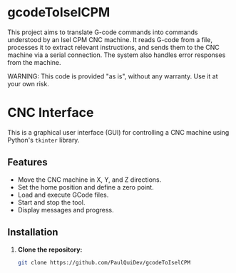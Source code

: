 # gcodeToIselCPM
This project aims to translate G-code commands into commands understood by an Isel CPM CNC machine. It reads G-code from a file, processes it to extract relevant instructions, and sends them to the CNC machine via a serial connection. The system also handles error responses from the machine.

WARNING: This code is provided "as is", without any warranty. Use it at your own risk.

# CNC Interface

This is a graphical user interface (GUI) for controlling a CNC machine using Python's `tkinter` library.

## Features

- Move the CNC machine in X, Y, and Z directions.
- Set the home position and define a zero point.
- Load and execute GCode files.
- Start and stop the tool.
- Display messages and progress.

## Installation

1. **Clone the repository:**
   ```sh
   git clone https://github.com/PaulQuiDev/gcodeToIselCPM
   ```

